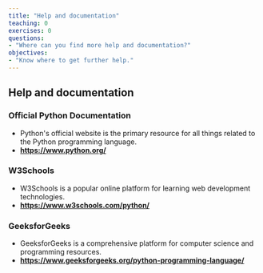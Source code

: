 ```yaml
---
title: "Help and documentation"
teaching: 0
exercises: 0
questions:
- "Where can you find more help and documentation?"
objectives:
- "Know where to get further help."
---
```

## Help and documentation

### Official Python Documentation
*   Python's official website is the primary resource for all things related to the Python programming language.
*   <a href="https://www.python.org/" target="_blank"><b>https://www.python.org/</b></a>

### W3Schools
*   W3Schools is a popular online platform for learning web development technologies.
*   <a href="https://www.w3schools.com/python/" target="_blank"><b>https://www.w3schools.com/python/</b></a>

### GeeksforGeeks
*   GeeksforGeeks is a comprehensive platform for computer science and programming resources.
*   <a href="https://www.geeksforgeeks.org/python-programming-language/" target="_blank"><b>https://www.geeksforgeeks.org/python-programming-language/</b></a>

<br/>